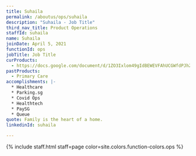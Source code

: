 ```yaml
---
title: Suhaila
permalink: /aboutus/ops/suhaila
description: "Suhaila - Job Title"
third_nav_title: Product Operations
staffId: suhaila
name: Suhaila
joinDate: April 5, 2021
functionId: ops
jobTitle: Job Title
curProducts:
  - https://docs.google.com/document/d/1ZO3Ixlom49gIdBEWEVFAhUCGWfdPJhZmNt3gVdx3X_8/edit
pastProducts:
  - Primary Care
accomplishments: |-
  * Healthcare
  * Parking.sg
  * Covid Ops
  * Healthtech
  * PaySG
  * Queue
quote: Family is the heart of a home.
linkedinId: suhaila

---
```


{% include staff.html staff=page color=site.colors.function-colors.ops %}
